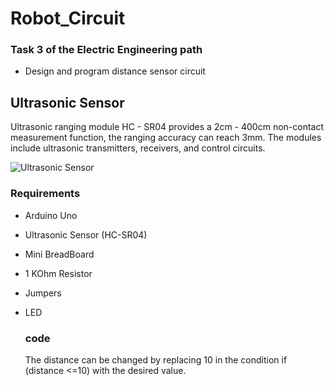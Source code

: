 # Robot_Circuit
### Task 3 of the Electric Engineering path

* Design and program distance sensor circuit

## Ultrasonic Sensor
Ultrasonic ranging module HC - SR04 provides a 2cm - 400cm non-contact measurement function, the ranging accuracy can reach 3mm. The modules include ultrasonic transmitters, receivers, and control circuits.

![Ultrasonic Sensor](https://github.com/iidabawaj/Robot_Circuit/assets/139181626/de79a9ea-5a46-4ef5-9940-d739bb379c0a)

### Requirements
* Arduino Uno
* Ultrasonic Sensor (HC-SR04)
* Mini BreadBoard
* 1 KOhm Resistor
* Jumpers
* LED

  ### code
  The distance can be changed by replacing 10 in the condition if (distance <=10) with the desired value.
